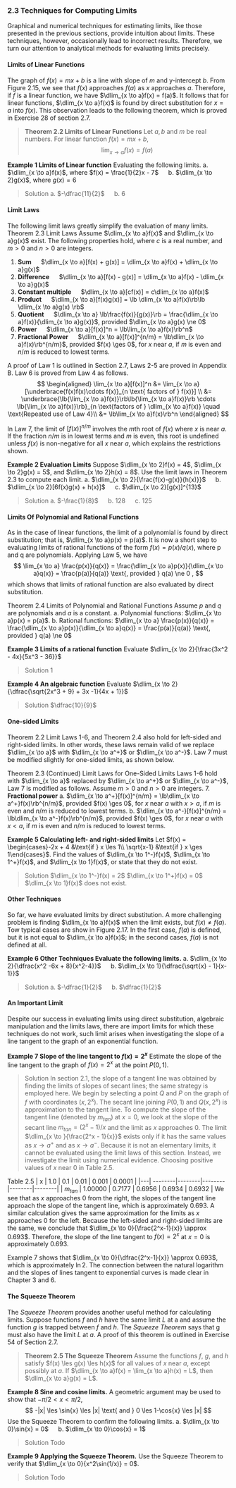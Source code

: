 ### 2.3 Techniques for Computing Limits
Graphical and numerical techniques for estimating limits, like those presented in the previous sections, provide intuition about limits. These techniques, however, occasionally lead to incorrect results. Therefore, we turn our attention to analytical methods for evaluating limits precisely.

#### Limits of Linear Functions
The graph of $f(x) = mx + b$ is a line with slope of $m$ and y-intercept $b$. From Figure 2.15, we see that $f(x)$ approaches $f(a)$ as $x$ approaches $a$. Therefore, if $f$ is a linear function, we have $\dlim_{x \to a}f(x) = f(a)$. It follows that for linear functions, $\dlim_{x \to a}f(x)$ is found by direct substitution for $x=a$ into $f(x)$. This observation leads to the following theorem, which is proved in Exercise 28 of section 2.7.

>**Theorem 2.2 Limits of Linear Functions**
Let $a, b$ and $m$ be real numbers. For linear function $f(x) = mx + b$,
$$
\lim_{x \to a}f(x) = f(a)
$$

**Example 1 Limits of Linear function** Evaluating the following limits.
a. $\dlim_{x \to a}f(x)$, where $f(x) = \frac{1}{2}x - 7$ &emsp; b. $\dlim_{x \to 2}g(x)$, where $g(x) = 6$
>Solution
a. $-\dfrac{11}{2}$ &emsp; b. $6$

#### Limit Laws
The following limit laws greatly simplify the evaluation of many limits.
Theorem 2.3 Limit Laws
Assume $\dlim_{x \to a}f(x)$ and $\dlim_{x \to a}g(x)$ exist. The following properties hold, where $c$ is a real number, and $m > 0$ and $n > 0$ are integers.
1. **Sum** &emsp; $\dlim_{x \to a}[f(x) + g(x)] = \dlim_{x \to a}f(x) + \dlim_{x \to a}g(x)$
2. **Difference** &emsp; $\dlim_{x \to a}[f(x) - g(x)] = \dlim_{x \to a}f(x) - \dlim_{x \to a}g(x)$
3. **Constant multiple** &emsp; $\dlim_{x \to a}[cf(x)] = c\dlim_{x \to a}f(x)$
4. **Product** &emsp; $\dlim_{x \to a}[f(x)g(x)] = \lb \dlim_{x \to a}f(x)\rb\lb \dlim_{x \to a}g(x) \rb$
5. **Quotient** &emsp; $\dlim_{x \to a} \lb\frac{f(x)}{g(x)}\rb = \frac{\dlim_{x \to a}f(x)}{\dlim_{x \to a}g(x)}$, provided $\dlim_{x \to a}g(x) \ne 0$
6. **Power** &emsp; $\dlim_{x \to a}[f(x)]^n = \lb\lim_{x \to a}f(x)\rb^n$
7. **Fractional Power** &emsp; $\dlim_{x \to a}[f(x)]^{n/m} = \lb\dlim_{x \to a}f(x)\rb^{n/m}$, provided $f(x) \ges 0$, for $x$ near $a$, if $m$ is even and $n/m$ is reduced to lowest terms.

A proof of Law 1 is outlined in Section 2.7, Laws 2-5 are proved in Appendix B. Law 6 is proved from Law 4 as follows.
$$
\begin{aligned}
\lim_{x \to a}[f(x)]^n &= \lim_{x \to a}[\underbrace{f(x)f(x)\cdots f(x)}_{n \text{ factors of } f(x)}] \\
&= \underbrace{\lb{\lim_{x \to a}f(x)}\rb\lb{\lim_{x \to a}f(x)}\rb \cdots \lb{\lim_{x \to a}f(x)}\rb}_{n \text{factors of } \dlim_{x \to a}f(x)}  \quad \text{Repeated use of Law 4}\\
&= \lb\lim_{x \to a}f(x)\rb^n
\end{aligned}
$$

In Law 7, the limit of $[f(x)]^{n/m}$ involves the $m$th root of $f(x)$ where $x$ is near $a$. If the fraction $n/m$ is in lowest terms and $m$ is even, this root is undefined unless $f(x)$ is non-negative for all $x$ near $a$, which explains the restrictions shown.

**Example 2 Evaluation Limits**
Suppose $\dlim_{x \to 2}f(x) = 4$, $\dlim_{x \to 2}g(x) = 5$, and $\dlim_{x \to 2}h(x) = 8$. Use the limit laws in Theorem 2.3 to compute each limit.
a. $\dlim_{x \to 2}{\frac{f(x)-g(x)}{h(x)}}$ &emsp; b. $\dlim_{x \to 2}[6f(x)g(x) + h(x)]$ &emsp; c. $\dlim_{x \to 2}[g(x)]^{13}$
>Solution
a. $-\frac{1}{8}$ &emsp; b. $128$ &emsp; c. $125$

#### Limits Of Polynomial and Rational Functions
As in the case of linear functions, the limit of a polynomial is found by direct substitution; that is, $\dlim_{x \to a}p(x) = p(a)$.
It is now a short step to evaluating limits of rational functions of the form $f(x) = p(x)/q(x)$, where p and q are polynomials. Applying Law 5, we have
$$
\lim_{x \to a} \frac{p(x)}{q(x)} = \frac{\dlim_{x \to a}p(x)}{\dlim_{x \to a}q(x)} = \frac{p(a)}{q(a)} \text{, provided } q(a) \ne 0 ,
$$
which shows that limits of rational function are also evaluated by direct substitution.

Theorem 2.4 Limits of Polynomial and Rational Functions
Assume $p$ and $q$ are polynomials and $a$ is a constant.
a. Polynomial functions:  $\dlim_{x \to a}p(x) = p(a)$.
b. Rational functions: $\dlim_{x \to a} \frac{p(x)}{q(x)} = \frac{\dlim_{x \to a}p(x)}{\dlim_{x \to a}q(x)} = \frac{p(a)}{q(a)} \text{, provided } q(a) \ne 0$

**Example 3 Limits of a rational function**
Evaluate $\dlim_{x \to 2}{\frac{3x^2 - 4x}{5x^3 - 36}}$
>Solution
$1$

**Example 4 An algebraic function**
Evaluate $\dlim_{x \to 2}{\dfrac{\sqrt{2x^3 + 9} + 3x -1}{4x + 1}}$
>Solution
$\dfrac{10}{9}$

#### One-sided Limits
Theorem 2.2 Limit Laws 1-6, and Theorem 2.4 also hold for left-sided and right-sided limits. In other words, these laws remain valid of we replace $\dlim_{x \to a}$ with $\dlim_{x \to a^+}$ or $\dlim_{x \to a^-}$. Law 7 must be modified slightly for one-sided limits, as shown below.

Theorem 2.3 (Continued) Limit Laws for One-Sided Limits
Laws 1-6 hold with $\dlim_{x \to a}$ replaced by $\dlim_{x \to a^+}$ or $\dlim_{x \to a^-}$, Law 7 is modified as follows. Assume $m > 0$ and $n > 0$ are integers.
7\. **Fractional power**
a. $\dlim_{x \to a^+}[f(x)]^{n/m} = \lb\dlim_{x \to a^+}f(x)\rb^{n/m}$, provided $f(x) \ges 0$, for $x$ near $a$ with $x > a$, if $m$ is even and $n/m$ is reduced to lowest terms.
b. $\dlim_{x \to a^-}[f(x)]^{n/m} = \lb\dlim_{x \to a^-}f(x)\rb^{n/m}$, provided $f(x) \ges 0$, for $x$ near $a$ with $x < a$, if $m$ is even and $n/m$ is reduced to lowest terms.

**Example 5 Calculating left- and right-sided limits**
Let $f(x) = \begin{cases}-2x + 4 &\text{if  } x \les 1\\
\sqrt{x-1}  &\text{if  } x \ges 1\end{cases}$. Find the values of $\dlim_{x \to 1^-}f(x)$, $\dlim_{x \to 1^+}f(x)$, and $\dlim_{x \to 1}f(x)$, or state that they do not exist.
>Solution
$\dlim_{x \to 1^-}f(x) = 2$
$\dlim_{x \to 1^+}f(x) = 0$
$\dlim_{x \to 1}f(x)$ does not exist.

#### Other Techniques
So far, we have evaluated limits by direct substitution. A more challenging problem is finding $\dlim_{x \to a}f(x)$ when the limit exists, but $f(x) \ne f(a)$. Tow typical cases are show in Figure 2.17. In the first case, $f(a)$ is defined, but it is not equal to $\dlim_{x \to a}f(x)$; in the second cases, $f(a)$ is not defined at all.

**Example 6 Other Techniques Evaluate the following limits.**
a. $\dlim_{x \to 2}{\dfrac{x^2 -6x + 8}{x^2-4}}$ &emsp; b. $\dlim_{x \to 1}{\dfrac{\sqrt{x} - 1}{x-1}}$
>Solution
a. $-\dfrac{1}{2}$ &emsp; b. $\dfrac{1}{2}$

#### An Important Limit
Despite our success in evaluating limits using direct substitution, algebraic manipulation and the limits laws, there are import limits for which these techniques do not work, such limit arises when investigating the slope of a line tangent to the graph of an exponential function.

**Example 7 Slope of the line tangent to $f(x) = 2^x$** Estimate the slope of the line tangent to the graph of $f(x) = 2^x$ at the point $P(0, 1)$.
>Solution
In section 2.1, the slope of a tangent line was obtained by finding the limits of slopes of secant lines; the same strategy is employed here. We begin by selecting a point $Q$ and $P$ on the graph of $f$ with coordinates $(x, 2^x)$. The secant line joining $P(0, 1)$ and $Q(x, 2^x)$ is approximation to the tangent line. To compute the slope of the tangent line (denoted by $m_{tan}$) at $x=0$, we look at the slope of the secant line $m_{tan} = (2^x - 1)/x$ and the limit as $x$ approaches $0$.
The limit $\dlim_{x \to }{\frac{2^x - 1}{x}}$ exists only if it has the same values as $x \to a^+$ and as $x \to a^-$. Because it is not an elementary limits, it cannot be evaluated using the limit laws of this section. Instead, we investigate the limit using numerical evidence. Choosing positive values of $x$ near $0$ in Table 2.5.

Table 2.5
| x | 1.0     | 0.1    | 0.01   | 0.001  | 0.0001 |
|---| --------|--------|--------|--------|--------|
| $m_{tan}$ | 1.00000 | 0.7177 | 0.6956 | 0.6934 | 0.6932 |
We see that as $x$ approaches $0$ from the right, the slopes of the tangent line approach the slope of the tangent line, which is approximately $0.693$. A similar calculation gives the same approximation for the limits as $x$ approaches $0$ for the left.
Because the left-sided and right-sided limits are the same, we conclude that $\dlim_{x \to 0}{\frac{2^x-1}{x}} \approx 0.693$. Therefore, the slope of the line tangent to $f(x) = 2^x$ at $x=0$ is approximately 0.693.

Example 7 shows that $\dlim_{x \to 0}{\dfrac{2^x-1}{x}} \approx 0.693$, which is approximately $\ln 2$. The connection between the natural logarithm and the slopes of lines tangent to exponential curves is made clear in Chapter 3 and 6.

#### The Squeeze Theorem
The *Squeeze Theorem* provides another useful method for calculating limits. Suppose functions $f$ and $h$ have the same limit $L$ at a and assume the function $g$ is trapped between $f$ and $h$. The *Squeeze Theorem* says that g must also have the limit $L$ at $a$. A proof of this theorem is outlined in Exercise 54 of Section 2.7.

>**Theorem 2.5 The Squeeze Theorem**
Assume the functions $f$, $g$, and $h$ satisfy $f(x) \les g(x) \les h(x)$ for all values of $x$ near $a$, except possibly at $a$. If $\dlim_{x \to a}f(x) = \lim_{x \to a}h(x) = L$, then $\dlim_{x \to a}g(x) = L$.

**Example 8 Sine and cosine limits.** A geometric argument may be used to show that $-\pi/2 < x < \pi/2$,
$$
-|x| \les \sin{x} \les |x| \text{ and } 0 \les 1-\cos{x} \les |x|
$$
Use the Squeeze Theorem to confirm the following limits.
a. $\dlim_{x \to 0}\sin{x} = 0$ &emsp; b. $\dlim_{x \to 0}\cos{x} = 1$
>Solution
Todo

**Example 9 Applying the Squeeze Theorem.** Use the Squeeze Theorem to verify that $\dlim_{x \to 0}{x^2\sin(1/x)} = 0$.
>Solution
Todo
